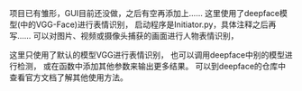 项目已有雏形，GUI目前还没做，之后有空再添加上……
这里使用了deepface模型(中的VGG-Face)进行表情识别，
启动程序是Initiator.py，具体注释之后再写……
可以对图片、视频或摄像头捕获的画面进行人物表情识别，


这里只使用了默认的模型VGG进行表情识别，
也可以调用deepface中别的模型进行检测，
或在函数中添加其他参数来输出更多结果。
可以到deepface的仓库中查看官方文档了解其他使用方法。
